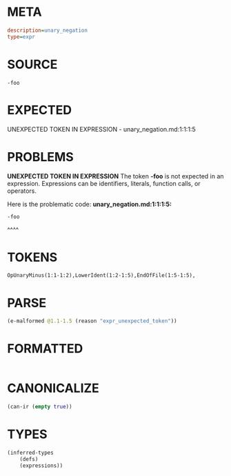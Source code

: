 # META
~~~ini
description=unary_negation
type=expr
~~~
# SOURCE
~~~roc
-foo
~~~
# EXPECTED
UNEXPECTED TOKEN IN EXPRESSION - unary_negation.md:1:1:1:5
# PROBLEMS
**UNEXPECTED TOKEN IN EXPRESSION**
The token **-foo** is not expected in an expression.
Expressions can be identifiers, literals, function calls, or operators.

Here is the problematic code:
**unary_negation.md:1:1:1:5:**
```roc
-foo
```
^^^^


# TOKENS
~~~zig
OpUnaryMinus(1:1-1:2),LowerIdent(1:2-1:5),EndOfFile(1:5-1:5),
~~~
# PARSE
~~~clojure
(e-malformed @1.1-1.5 (reason "expr_unexpected_token"))
~~~
# FORMATTED
~~~roc

~~~
# CANONICALIZE
~~~clojure
(can-ir (empty true))
~~~
# TYPES
~~~clojure
(inferred-types
	(defs)
	(expressions))
~~~
